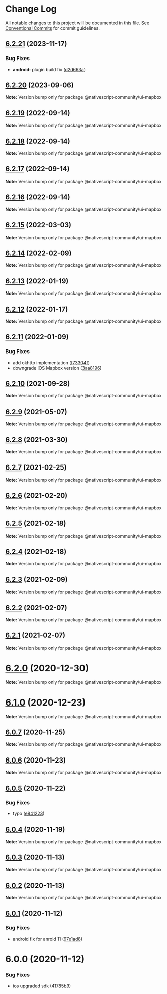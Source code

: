 # Change Log

All notable changes to this project will be documented in this file.
See [Conventional Commits](https://conventionalcommits.org) for commit guidelines.

## [6.2.21](https://github.com/nativescript-community/ui-mapbox/compare/v6.2.20...v6.2.21) (2023-11-17)

### Bug Fixes

* **android:** plugin build fix ([d2d663a](https://github.com/nativescript-community/ui-mapbox/commit/d2d663a7f2c15bae8e568ff77b42405b0244eb64))

## [6.2.20](https://github.com/nativescript-community/ui-mapbox/compare/v6.2.19...v6.2.20) (2023-09-06)

**Note:** Version bump only for package @nativescript-community/ui-mapbox

## [6.2.19](https://github.com/nativescript-community/ui-mapbox/compare/v6.2.15...v6.2.19) (2022-09-14)

**Note:** Version bump only for package @nativescript-community/ui-mapbox

## [6.2.18](https://github.com/nativescript-community/ui-mapbox/compare/v6.2.15...v6.2.18) (2022-09-14)

**Note:** Version bump only for package @nativescript-community/ui-mapbox

## [6.2.17](https://github.com/nativescript-community/ui-mapbox/compare/v6.2.15...v6.2.17) (2022-09-14)

**Note:** Version bump only for package @nativescript-community/ui-mapbox

## [6.2.16](https://github.com/nativescript-community/ui-mapbox/compare/v6.2.15...v6.2.16) (2022-09-14)

**Note:** Version bump only for package @nativescript-community/ui-mapbox

## [6.2.15](https://github.com/nativescript-community/ui-mapbox/compare/v6.2.14...v6.2.15) (2022-03-03)

**Note:** Version bump only for package @nativescript-community/ui-mapbox

## [6.2.14](https://github.com/nativescript-community/ui-mapbox/compare/v6.2.13...v6.2.14) (2022-02-09)

**Note:** Version bump only for package @nativescript-community/ui-mapbox

## [6.2.13](https://github.com/nativescript-community/ui-mapbox/compare/v6.2.12...v6.2.13) (2022-01-19)

**Note:** Version bump only for package @nativescript-community/ui-mapbox

## [6.2.12](https://github.com/nativescript-community/ui-mapbox/compare/v6.2.11...v6.2.12) (2022-01-17)

**Note:** Version bump only for package @nativescript-community/ui-mapbox

## [6.2.11](https://github.com/nativescript-community/ui-mapbox/compare/v6.2.10...v6.2.11) (2022-01-09)

### Bug Fixes

* add okhttp implementation ([f73304f](https://github.com/nativescript-community/ui-mapbox/commit/f73304faf9fae447bf0e56c794ed818d2357d887))
* downgrade iOS Mapbox version ([3aa8196](https://github.com/nativescript-community/ui-mapbox/commit/3aa8196259497799a2f8c1019b0210b9834bb2cf))

## [6.2.10](https://github.com/nativescript-community/ui-mapbox/compare/v6.2.9...v6.2.10) (2021-09-28)

**Note:** Version bump only for package @nativescript-community/ui-mapbox

## [6.2.9](https://github.com/nativescript-community/ui-mapbox/compare/v6.2.8...v6.2.9) (2021-05-07)

**Note:** Version bump only for package @nativescript-community/ui-mapbox

## [6.2.8](https://github.com/nativescript-community/ui-mapbox/compare/v6.2.7...v6.2.8) (2021-03-30)

**Note:** Version bump only for package @nativescript-community/ui-mapbox

## [6.2.7](https://github.com/nativescript-community/ui-mapbox/compare/v6.2.6...v6.2.7) (2021-02-25)

**Note:** Version bump only for package @nativescript-community/ui-mapbox

## [6.2.6](https://github.com/nativescript-community/ui-mapbox/compare/v6.2.5...v6.2.6) (2021-02-20)

**Note:** Version bump only for package @nativescript-community/ui-mapbox

## [6.2.5](https://github.com/nativescript-community/ui-mapbox/compare/v6.2.4...v6.2.5) (2021-02-18)

**Note:** Version bump only for package @nativescript-community/ui-mapbox

## [6.2.4](https://github.com/nativescript-community/ui-mapbox/compare/v6.2.3...v6.2.4) (2021-02-18)

**Note:** Version bump only for package @nativescript-community/ui-mapbox

## [6.2.3](https://github.com/nativescript-community/ui-mapbox/compare/v6.2.2...v6.2.3) (2021-02-09)

**Note:** Version bump only for package @nativescript-community/ui-mapbox

## [6.2.2](https://github.com/nativescript-community/ui-mapbox/compare/v6.2.1...v6.2.2) (2021-02-07)

**Note:** Version bump only for package @nativescript-community/ui-mapbox

## [6.2.1](https://github.com/nativescript-community/ui-mapbox/compare/v6.2.0...v6.2.1) (2021-02-07)

**Note:** Version bump only for package @nativescript-community/ui-mapbox

# [6.2.0](https://github.com/nativescript-community/ui-mapbox/compare/v6.1.0...v6.2.0) (2020-12-30)

**Note:** Version bump only for package @nativescript-community/ui-mapbox

# [6.1.0](https://github.com/nativescript-community/ui-mapbox/compare/v6.0.7...v6.1.0) (2020-12-23)

**Note:** Version bump only for package @nativescript-community/ui-mapbox

## [6.0.7](https://github.com/nativescript-community/ui-mapbox/compare/v6.0.6...v6.0.7) (2020-11-25)

**Note:** Version bump only for package @nativescript-community/ui-mapbox

## [6.0.6](https://github.com/nativescript-community/ui-mapbox/compare/v6.0.5...v6.0.6) (2020-11-23)

**Note:** Version bump only for package @nativescript-community/ui-mapbox

## [6.0.5](https://github.com/nativescript-community/ui-mapbox/compare/v6.0.4...v6.0.5) (2020-11-22)

### Bug Fixes

* typo ([e841223](https://github.com/nativescript-community/ui-mapbox/commit/e841223b6b89a579ece1886ad250f787dd7395d0))

## [6.0.4](https://github.com/nativescript-community/ui-mapbox/compare/v6.0.3...v6.0.4) (2020-11-19)

**Note:** Version bump only for package @nativescript-community/ui-mapbox

## [6.0.3](https://github.com/nativescript-community/ui-mapbox/compare/v6.0.2...v6.0.3) (2020-11-13)

**Note:** Version bump only for package @nativescript-community/ui-mapbox

## [6.0.2](https://github.com/nativescript-community/ui-mapbox/compare/v6.0.1...v6.0.2) (2020-11-13)

**Note:** Version bump only for package @nativescript-community/ui-mapbox

## [6.0.1](https://github.com/nativescript-community/ui-mapbox/compare/v6.0.0...v6.0.1) (2020-11-12)

### Bug Fixes

* android fix for anroid 11 ([97e1ad8](https://github.com/nativescript-community/ui-mapbox/commit/97e1ad86cb06c48e74712fbc8bdfcabdb854ab94))

# 6.0.0 (2020-11-12)

### Bug Fixes

* ios upgraded sdk ([41785b9](https://github.com/nativescript-community/ui-mapbox/commit/41785b91f4bd6ba3a5b3aa6547c0e4c156a3363e))
